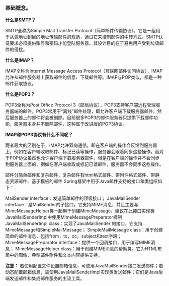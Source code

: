 ### 基础概念。

**什么是SMTP？**

SMTP全称为Simple Mail Transfer Protocol（简单邮件传输协议），它是一组用于从源地址到目的地址传输邮件的规范，通过它来控制邮件的中转方式。SMTP认证要求必须提供账号和密码才能登陆服务器，其设计目的在于避免用户受到垃圾邮件的侵扰。

**什么是IMAP？**

IMAP全称为Internet Message Access Protocol（互联网邮件访问协议），IMAP允许从邮件服务器上获取邮件的信息、下载邮件等。IMAP与POP类似，都是一种邮件获取协议。

**什么是POP3？**

POP3全称为Post Office Protocol 3（邮局协议），POP3支持客户端远程管理服务器端的邮件。POP3常用于“离线”邮件处理，即允许客户端下载服务器邮件，然后服务器上的邮件将会被删除。目前很多POP3的邮件服务器只提供下载邮件功能，服务器本身并不删除邮件，这种属于改进版的POP3协议。

**IMAP和POP3协议有什么不同呢？**

两者最大的区别在于，IMAP允许双向通信，即在客户端的操作会反馈到服务器上，例如在客户端收取邮件、标记已读等操作，服务器会跟着同步这些操作。而对于POP协议虽然也允许客户端下载服务器邮件，但是在客户端的操作并不会同步到服务器上面的，例如在客户端收取或标记已读邮件，服务器不会同步这些操作。


邮件分简单邮件和复杂邮件，复杂邮件有html格式邮件、带附件格式邮件、带静态资源邮件、基于模板的邮件
Spring框架中用于Java邮件支持的接口和类组织如下：

MailSender interface：发送简单邮件的顶级接口；
    JavaMailSender interface：是MailSender的子接口。它支持MIME消息，并且主要与MimeMessageHelper类一起用于创建MimeMessage。建议在此接口实现类JavaMailSenderImpl中使用MimeMessagePreparator机制
        JavaMailSenderImpl class：实现了JavaMailSender 的接口，它支持MimeMessage和SimpleMailMessage；
SimpleMailMessage class：用于创建简单的邮件消息，包括from，to，cc，subject和text字段；
MimeMessagePreparator interface：提供一个回调接口，用于编写MIME消息；
MimeMessageHelper class：用于创建MIME消息的帮助类。它为HTML布局中的图像，典型邮件附件和文本内容提供支持。

**注意：** 若使用配置文件设置邮箱信息，可使用JavaMailSender接口发送邮件；若动态配置邮箱信息，需使用JavaMailSenderImpl实现类发送邮件；它们是Java后端发送邮件和集成邮件服务的主流工具。


